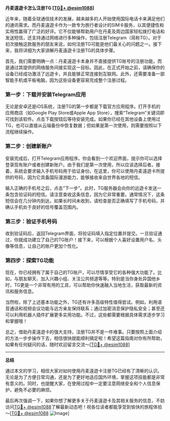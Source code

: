 **丹麦遠遊卡怎么注册TG [[TG💪+ @esim1088](https://t.me/s/esim1088)]**

近年来，随着全球通信技术的发展，越来越多的人开始使用国际电话卡来满足他们的通讯需求。而丹麦遠遊卡作为一款专为旅行者设计的SIM卡服务，以其便捷性和实用性赢得了广泛的好评。它不仅能够帮助用户在丹麦及周边国家轻松拨打电话和发送短信，还支持通过网络进行多种操作，包括注册Telegram（简称TG）。对于初次接触这款服务的朋友来说，如何注册TG可能是他们最关心的问题之一。接下来，我将详细为大家讲解丹麦遠遊卡注册TG的具体步骤。

首先，我们需要明确一点：丹麦遠遊卡本身并不直接提供TG账号的注册功能，而是通过其提供的网络服务间接实现这一目标。因此，在正式开始之前，请确保你的设备已经成功激活了远遊卡，并且能够正常连接到互联网。此外，还需要准备一部智能手机或平板电脑，因为这些设备更容易完成整个注册过程。

### 第一步：下载并安装Telegram应用

无论是安卓还是iOS系统，注册TG的第一步都是下载官方应用程序。打开手机的应用商店（如Google Play Store或Apple App Store），搜索“Telegram”关键词即可找到该软件。点击下载按钮后等待安装完成。如果你已经在其他设备上使用过TG，也可以直接从云端备份中恢复数据；但如果是第一次使用，则需要按照以下流程继续操作。

### 第二步：创建新账户

安装完成后，打开Telegram应用程序。你会看到一个欢迎界面，提示你可以选择登录现有账户或者创建新账户。由于我们是第一次使用，所以应该选择后者。接着，系统会要求输入手机号码用于验证身份。在这里，你可以使用丹麦遠遊卡所提供的号码，因为它具备国际漫游能力，能够接收来自世界各地的短信。

输入正确的手机号之后，点击“下一步”。此时，TG服务器会向你的远遊卡发送一条包含验证码的短信。请注意查收这条信息，因为它非常重要。通常情况下，这条短信会在几分钟内到达，如果长时间未收到，请检查是否正确填写了手机号码，并确认手机处于良好的信号覆盖范围内。

### 第三步：验证手机号码

收到验证码后，返回Telegram界面，将验证码填入指定位置并提交。一旦验证通过，你就成功建立了自己的TG账户！接下来，可以根据个人喜好设置用户名、头像等信息，让自己的账户更加个性化。

### 第四步：探索TG功能

现在，你已经拥有了属于自己的TG账户，可以尽情享受它的各种强大功能了。比如，与朋友聊天、加入兴趣小组、关注公共频道等等。特别是当你身处异国他乡时，TG更是一个非常有用的工具，可以帮助你快速融入当地生活，获取最新的资讯和服务信息。

当然啦，除了上述基本功能之外，TG还有许多高级特性值得尝试。例如，利用语音通话和视频会议功能与远方亲友保持联系；通过加密消息保护隐私安全；甚至还可以利用机器人插件扩展更多实用功能。不过，这些都需要根据具体需求逐步学习和掌握哦！

总之，借助丹麦遠遊卡的强大支持，注册TG并不是一件难事。只要按照上面介绍的方法一步步操作下去，相信很快就能顺利搞定啦！希望这篇指南对你有所帮助，如果有任何疑问的话，随时欢迎留言交流～[[TG💪+ @esim1088](https://t.me/s/esim1088)]

---

**总结**

通过本文的学习，相信大家对如何使用丹麦遠遊卡注册TG已经有了清晰的认识。无论是为了方便日常沟通，还是为了更好地适应国外环境，掌握这项技能都是非常有意义的。同时，也提醒大家，在使用过程中一定要注意网络安全和个人信息保护，避免不必要的麻烦。

最后再次强调一下，如果你想了解更多关于丹麦遠遊卡及其相关服务的信息，不妨访问[TG💪+ @esim1088](https://t.me/s/esim1088)了解最新动态吧！祝各位读者都能享受到愉快的旅程体验～[[TG💪+ @esim1088](https://t.me/s/esim1088) ![Image](https://i.postimg.cc/4NQfJmqS/Snipaste-2025-05-13-00-14-12.png)]